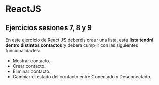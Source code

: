 # ReactJS

## Ejercicios sesiones 7, 8 y 9

En este ejercicio de React JS deberéis crear una lista, esta **lista tendrá dentro distintos contactos** y deberá cumplir con las siguientes funcionalidades:

- Mostrar contacto.
- Crear contacto.
- Eliminar contacto.
- Cambiar el estado del contacto entre Conectado y Desconectado.
